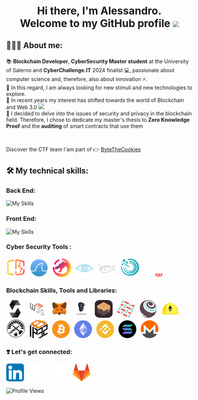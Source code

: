 <h1 align="center">Hi there, I'm Alessandro. <br>Welcome to my GitHub profile  <img src="https://media.giphy.com/media/hvRJCLFzcasrR4ia7z/giphy.gif" width="40"></h1>

<h2><p> 👨🏻‍💻 About me:</p></h2>
<p>📚 <b>Blockchain Developer</b>, <b>CyberSecurity Master student</b> at the University of Salerno and <b>CyberChallenge.IT</b> 2024 finalist 💻, passionate about computer science and, therefore, also about innovation ⚡. <br>🚀 In this regard, I am always looking for new stimuli and new technologies to explore.<br>
🎯 In recent years my interest has shifted towards the world of Blockchain and Web 3.0 <img src="https://media.giphy.com/media/WUlplcMpOCEmTGBtBW/giphy.gif" width="30"><br>
🔐 I decided to delve into the issues of security and privacy in the blockchain field. Therefore, I chose to dedicate my master's thesis to <b>Zero Knowledge Proof</b> and the <b>auditing</b> of smart contracts that use them </p><br>
<p>Discover the CTF team I'am part of 👉 <a href="https://bytethecookies.github.io/">ByteTheCookies</a></p>



<h2><p> 🛠 My technical skills:</p></h2>

### Back End:

<div>

![My Skills](https://skillicons.dev/icons?i=java,py,js,c,nodejs,go,mongodb,mysql,git,php,laravel,postman)
</div>


### Front End:

![My Skills](https://skillicons.dev/icons?i=react,ts,js,html,css)


### Cyber Security Tools :

[<img src="assets/burp-suite.svg" width="52px" height="52px" style="margin-right:8px"/>](https://portswigger.net/burp)
[<img src="assets/wireshark.svg" width="50px" height="50px" style="margin-right:8px"/>](https://www.wireshark.org/)
[<img src="assets/ghidra.svg" width="50px" height="50px" style="margin-right:8px"/>](https://ghidra-sre.org/)
[<img src="assets/nmap.svg" width="48px" height="48px" style="margin-right:8px"/>](https://nmap.org/)
[<img src="assets/gdb.svg" width="48px" height="48px" style="margin-right:8px"/>](https://www.sourceware.org/gdb/)
[<img src="assets/nessus.png" width="55px" height="55px" style="margin-right:8px"/>](https://www.tenable.com/products/nessus)
[<img src="assets/SQLMap.png" width="48px" height="48px" style="margin-right:8px"/>](https://sqlmap.org/)



### Blockchain Skills, Tools and Libraries:
<div>

[<img src="assets/solidity.png" width="48px" height="48px" style="margin-right:8px"/>](https://soliditylang.org/)
[<img src="assets/web3js.png" width="48px" height="48px" style="margin-right:8px"/>](https://web3js.readthedocs.io/en/v1.8.2/)
[<img src="assets/metamask.png" width="48px" height="48px" style="margin-right:8px"/>](https://metamask.io/)
[<img src="assets/geth.png" width="48px" height="48px" style="margin-right:8px"/>](https://geth.ethereum.org/)
[<img src="assets/ganache.png" width="48px" height="48px" style="margin-right:8px"/>](https://trufflesuite.com/ganache/)
[<img src="assets/fabric.png" width="48px" height="48px" style="margin-right:8px"/>](https://www.hyperledger.org/use/fabric)
[<img src="assets/truffle.png" width="48px" height="48px" style="margin-right:8px"/>](https://trufflesuite.com/truffle/)
[<img src="assets/hardhat.png" width="48px" height="48px" style="margin-right:8px"/>](https://hardhat.org/)
[<img src="assets/foundry.png" width="52px" height="52px" style="margin-right:8px"/>](https://github.com/foundry-rs/foundry)
[<img src="assets/bip32.png" width="48px" height="48px" style="margin-right:8px"/>](https://github.com/bitcoin/bips/blob/master/bip-0032.mediawiki)
[<img src="assets/bitcoin.svg" width="48px" height="48px" style="margin-right:8px"/>](https://bitcoin.org/it/)
[<img src="assets/ethereum.svg" width="48px" height="48px" style="margin-right:8px"/>](https://ethereum.org/it/)
[<img src="assets/binance.svg" width="48px" height="48px" style="margin-right:8px"/>](https://www.bnbchain.org/en)
[<img src="assets/solana.png" width="48px" height="48px" style="margin-right:8px"/>](https://solana.com/)
[<img src="assets/monero.png" width="48px" height="48px" style="margin-right:8px"/>](https://www.getmonero.org/)

</div>

### ❣️ Let's get connected:
<div>

 [<img src="assets/linkedin.png" width="48px" height="48px" style="margin-right:8px">](https://www.linkedin.com/in/alessandro-cavaliere41/)
 [<img src="assets/x.svg" width="48px" height="48px" style="margin-right:8px">](https://x.com/alessandrocav41)
 [<img src="assets/github.svg" width="48px" height="48px" style="margin-right:8px">](https://github.com/Alessandro-Cavaliere)
 [<img src="assets/gitlab.png" width="48px" height="48px" style="margin-right:8px">](https://gitlab.com/Alessandro-Cavaliere)
</div>
<div>

![Profile Views](https://komarev.com/ghpvc/?username=Alessandro-Cavaliere&style=for-the-badge&color=red)
</div>

